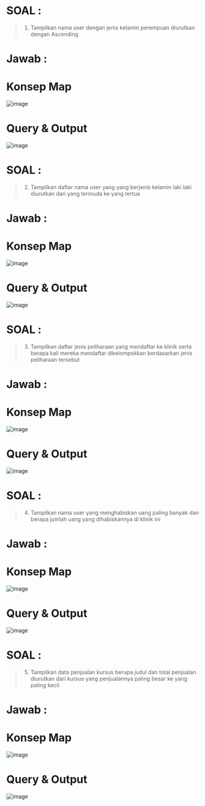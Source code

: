 # SOAL :
> 1. Tampilkan nama user dengan jenis kelamin perempuan diurutkan dengan Ascending
> 
# Jawab :
>
# Konsep Map
![image](https://github.com/natasyanvitaa/Natasya-Novitasari/assets/160209181/85cfa06e-d486-4e3a-8c8d-fdee597e7b5c)

# Query & Output
![image](https://github.com/natasyanvitaa/Natasya-Novitasari/assets/160209181/3d10bcd3-45d1-44d1-a6e2-2faf95395e4d)

> 
# SOAL :
> 2. Tampilkan daftar nama user yang yang berjenis kelamin laki laki diurutkan dari yang termuda ke yang tertua
>
# Jawab :
# Konsep Map
![image](https://github.com/natasyanvitaa/Natasya-Novitasari/assets/160209181/a651251d-1aba-4eca-9a02-ad1deb26fa7d)

# Query & Output
![image](https://github.com/natasyanvitaa/Natasya-Novitasari/assets/160209181/5dc0dcc9-139d-4f3e-a271-3e05a69dbec9)

>
# SOAL :
> 3. Tampilkan daftar jenis peliharaan yang mendaftar ke klinik serta berapa kali mereka mendaftar dikelompokkan berdasarkan jenis peliharaan tersebut
>
# Jawab :
# Konsep Map
![image](https://github.com/natasyanvitaa/Natasya-Novitasari/assets/160209181/9bf1b836-5894-482c-8ac0-60762f7ab727)

# Query & Output
![image](https://github.com/natasyanvitaa/Natasya-Novitasari/assets/160209181/87be4128-f84d-4b53-979c-791fc17a107c)

> 
# SOAL :
> 4. Tampilkan nama user yang menghabiskan uang paling banyak dan berapa jumlah uang yang dihabiskannya di klinik ini
>
# Jawab :
# Konsep Map
![image](https://github.com/natasyanvitaa/Natasya-Novitasari/assets/160209181/e28a751c-2275-43c5-b92f-8b02bb6c29bd)

# Query & Output
![image](https://github.com/natasyanvitaa/Natasya-Novitasari/assets/160209181/7209e929-753e-4a74-bd19-c480457484ff)

>
# SOAL :
> 5. Tampilkan data penjualan kursus berupa judul dan total penjualan diurutkan dari kursus yang penjualannya paling besar ke yang paling kecil
>
# Jawab :
# Konsep Map
![image](https://github.com/natasyanvitaa/Natasya-Novitasari/assets/160209181/8c62cb07-d961-4f12-b181-34fab420f91c)

# Query & Output
![image](https://github.com/natasyanvitaa/Natasya-Novitasari/assets/160209181/8b3574f2-54db-4fbf-a3d6-4492c0083cc7)

